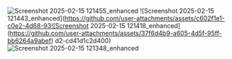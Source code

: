 ![Screenshot 2025-02-15 121455_enhanced](https://github.com/user-attachments/assets/35fb38bc-c4f3-4dde-9ec3-ca73da68e846)
![Screenshot 2025-02-15 121443_enhanced](https://github.com/user-attachments/assets/c602f1e1-c0e2-4d68-93![Screenshot 2025-02-15 121418_enhanced](https://github.com/user-attachments/assets/37f6d4b9-a605-4d5f-95ff-bb6264a9abef)
d2-cd41d1c2d400)
![Screenshot 2025-02-15 121348_enhanced](https://github.com/user-attachments/assets/f536b146-347f-4822-80b5-79ceeeae7366)
